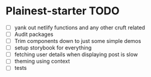 # Plainest-starter TODO

- [ ] yank out netlify functions and any other cruft related
- [ ] Audit packages
- [ ] Trim components down to just some simple demos
- [ ] setup storybook for everything
- [ ] fetching user details when displaying post is slow
- [ ] theming using context
- [ ] tests
